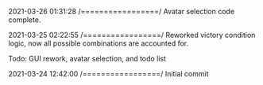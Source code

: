 2021-03-26 01:31:28
/=================/
Avatar selection code complete.

2021-03-25 02:22:55
/=================/
Reworked victory condition logic, now all possible combinations are accounted for. 

Todo: GUI rework, avatar selection, and todo list

2021-03-24 12:42:00
/=================/
Initial commit

